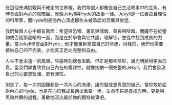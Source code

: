 在這個充滿挑戰與不確定的世界裡，我們每個人都像是自己生活故事中的主角，有時會面對內心的陰暗面，就像Jekyll與Hyde的故事一樣。Jekyll是一位善良且理性的科學家，而Hyde則是他內心深處那些未被承認的恐懼與欲望。

我們每個人心中都有兩面：希望與恐懼、勇氣與懦弱、善良與陰暗。關鍵不在於壓抑或否認那黑暗的一面，而是在於學會與它共處，理解它，並從中找到成長的力量。當Jekyll學會面對Hyde，他才能重新掌控自己的命運，同樣的，我們也需要接納自己的不完美，才能真正走向完整和自由。

人生不會永遠一帆風順，陰霾時刻總會來臨。但正是那些陰影，讓光明變得更為珍貴。當我們學會欣賞自己內在的複雜性，就像接納一個完整的Jekyll，我們會發現自己的心靈更堅強、更有彈性。

別忘了，每一次的困難都是一次內心的洗禮，讓你變成更真實的自己。當你敢於面對內心的Hyde，也是在向自我成長邁出重要一步。生命不只是尋找光明，更是與黑暗共舞的過程。勇敢地活出屬於你的獨特故事吧。